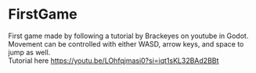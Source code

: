 # FirstGame
First game made by following a tutorial by Brackeyes on youtube in Godot.  
Movement can be controlled with either WASD, arrow keys, and space to jump as well.  
Tutorial here https://youtu.be/LOhfqjmasi0?si=iqt1sKL32BAd2BBt
